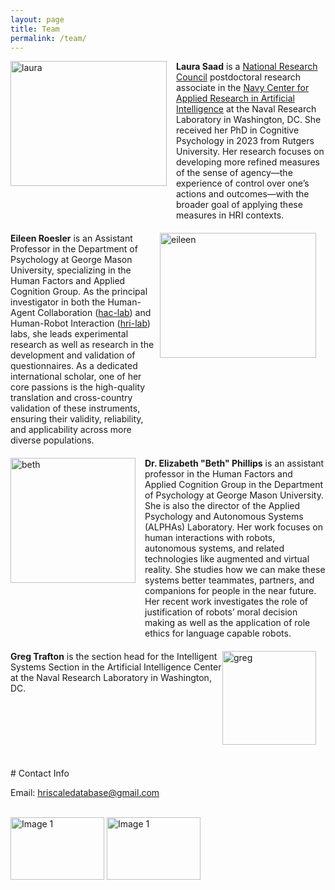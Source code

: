 ```yaml
---
layout: page
title: Team
permalink: /team/
---
```


<div style="display: flex; align-items: flex-start; margin-bottom: 20px;">
  <img src="{{site.image-path}}/laura.jpg" width="250" height="200" alt="laura" style="margin-right: 15px;">
  <div>
    <strong>Laura Saad</strong> is a <a href="https://www.nationalacademies.org/our-work/rap/nrc-research-associateship-programs" target="_blank">National Research Council</a> postdoctoral research associate in the <a href="https://www.nrl.navy.mil/itd/aic/" target="_blank">Navy Center for Applied Research in Artificial Intelligence</a> at the Naval Research Laboratory in Washington, DC. She received her PhD in Cognitive Psychology in 2023 from Rutgers University. Her research focuses on developing more refined measures of the sense of agency—the experience of control over one’s actions and outcomes—with the broader goal of applying these measures in HRI contexts.
  </div>
</div>

<div style="display: flex; align-items: flex-start; flex-direction: row-reverse; margin-bottom: 20px;">
  <img src="{{site.image-path}}/eileen.jpg" width="250" height="200" alt="eileen" style="margin-right: 15px;">
  <div>
    <strong>Eileen Roesler</strong> is an Assistant Professor in the Department of Psychology at George Mason University, specializing in the Human Factors and Applied Cognition Group. As the principal investigator in both the Human-Agent Collaboration (<a href="https://hac.lab.gmu.edu/" target="_blank">hac-lab</a>) and Human-Robot Interaction (<a href="https://hri.lab.gmu.edu/" target="_blank">hri-lab</a>) labs, she leads experimental research as well as research in the development and validation of questionnaires. As a dedicated international scholar, one of her core passions is the high-quality translation and cross-country validation of these instruments, ensuring their validity, reliability, and applicability across more diverse populations.
  </div>
</div>

<div style="display: flex; align-items: flex-start; margin-bottom: 20px;">
  <img src="{{site.image-path}}/beth.jpg" width="200" height="200" alt="beth" style="margin-right: 15px;">
  <div>
    <strong>Dr. Elizabeth "Beth" Phillips</strong> is an assistant professor in the Human Factors and Applied Cognition Group in the Department of Psychology at George Mason University. She is also the director of the Applied Psychology and Autonomous Systems (ALPHAs) Laboratory. Her work focuses on human interactions with robots, autonomous systems, and related technologies like augmented and virtual reality. She studies how we can make these systems better teammates, partners, and companions for people in the near future. Her recent work investigates the role of justification of robots’ moral decision making as well as the application of role ethics for language capable robots.
  </div>
</div>

<div style="display: flex; align-items: flex-start; flex-direction: row-reverse; margin-bottom: 20px;">
  <img src="{{site.image-path}}/trafton.mug.png" width="150" height="150" alt="greg" style="margin-right: 15px;">
  <div>
    <strong>Greg Trafton</strong> is the section head for the Intelligent Systems Section in the Artificial Intelligence Center at the Naval Research Laboratory in Washington, DC.
  </div>
</div>

<br>
# Contact Info

Email: hriscaledatabase@gmail.com

<br><img src = "{{site.image-path}}/nrl.jpg" width="150" height="100" alt="Image 1"> <img src = "{{site.image-path}}/gmu.jpg" width="150" height="100" alt="Image 1">


